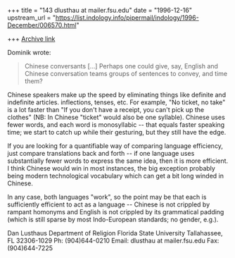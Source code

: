 +++
title = "143 dlusthau at mailer.fsu.edu"
date = "1996-12-16"
upstream_url = "https://list.indology.info/pipermail/indology/1996-December/006570.html"

+++
[Archive link](https://list.indology.info/pipermail/indology/1996-December/006570.html)

Dominik wrote:
> Chinese conversants [...]
> Perhaps one could give, say, English and
>Chinese conversation teams groups of sentences to convey, and time them?

Chinese speakers make up the speed by eliminating things like definite and 
indefinite articles. inflections, tenses, etc. For example, "No ticket, no 
take" is a lot faster than "If you don't have a receipt, you can't pick up 
the clothes" (NB: In Chinese "ticket" would also be one syllable). Chinese 
uses fewer words, and each word is monosyllabic -- that equals faster 
speaking time; we start to catch up while their gesturing, but they still 
have the edge.

If you are looking for a quantifiable way of comparing language efficiency, 
just compare translations back and forth -- if one language uses 
substantially fewer words to express the same idea, then it is more 
efficient. I think Chinese would win in most instances, the big exception 
probably being modern technological vocabulary which can get a bit long 
winded in Chinese.

In any case, both languages "work", so the point may be that each is 
sufficiently efficient to act as a language -- Chinese is not crippled by 
rampant homonyms and English is not crippled by its grammatical padding 
(which is still sparse by most Indo-European standards; no gender, e.g.).

Dan Lusthaus
Department of Religion
Florida State University
Tallahassee, FL  32306-1029
Ph: (904)644-0210
Email: dlusthau at mailer.fsu.edu
Fax:  (904)644-7225





